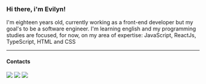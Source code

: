 <h3>Hi there, i'm Evilyn!</h3>

<p>I'm eighteen years old, currently working as a front-end developer but my goal's to be a software engineer. I'm learning english and my programming studies are focused, for now, on my area of expertise: JavaScript, ReactJs, TypeScript, HTML and CSS</p>
<hr/>
<h4>Contacts</h4>
<div>
<a href="https://www.instagram.com/evyaraujo18/" target="_blank"><img src="https://img.shields.io/badge/-Instagram-%23E4405F?style=for-the-badge&logo=instagram&logoColor=white" target="_blank"></a>
<a href="https://www.linkedin.com/in/evilyn-araujo-profiledev" target="_blank"><img src="https://img.shields.io/badge/-LinkedIn-%230077B5?style=for-the-badge&logo=linkedin&logoColor=white" target="_blank"></a>   
  <a href = "https://evilyndeveloper@gmail.com"><img src="https://img.shields.io/badge/Gmail-D14836?style=for-the-badge&logo=gmail&logoColor=white" target="_blank"></a>
</div>

